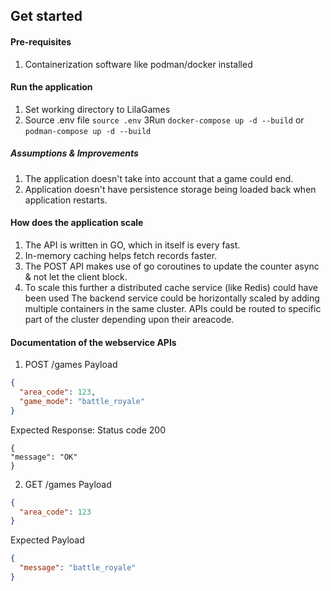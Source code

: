 ## Get started
#### Pre-requisites
1. Containerization software like podman/docker installed

#### Run the application
1. Set working directory to LilaGames
2. Source .env file `source .env`
3Run `docker-compose up -d --build` or `podman-compose up -d --build`

##### Assumptions & Improvements
1. The application doesn't take into account that a game could end.
2. Application doesn't have persistence storage being loaded back when application restarts.

#### How does the application scale
1. The API is written in GO, which in itself is every fast.
2. In-memory caching helps fetch records faster.
3. The POST API makes use of go coroutines to update the counter async & not let the client block.
4. To scale this further a distributed cache service (like Redis) could have been used
   The backend service could be horizontally scaled by adding multiple containers in the same cluster.
   APIs could be routed to specific part of the cluster depending upon their areacode.


#### Documentation of the webservice APIs
1. POST /games
Payload
```json
{
  "area_code": 123,
  "game_mode": "battle_royale"
}
```

Expected Response: Status code 200
```azure
{
"message": "OK"
}
```

2. GET /games
Payload
```json
{
  "area_code": 123
}
```
Expected Payload
```json
{
  "message": "battle_royale"
}
```
